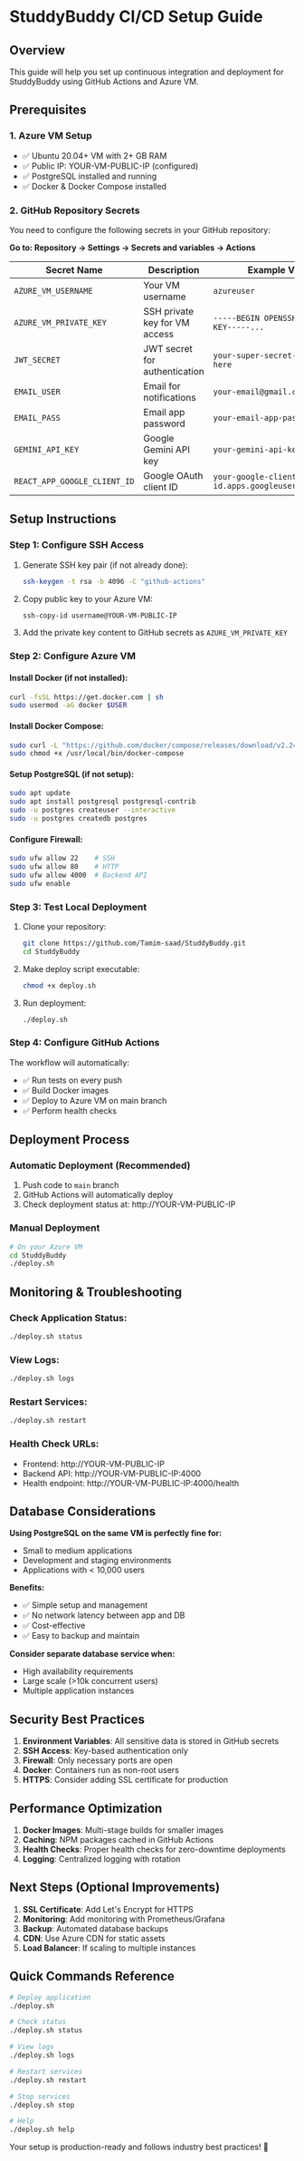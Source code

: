 # StuddyBuddy CI/CD Setup Guide

## Overview
This guide will help you set up continuous integration and deployment for StuddyBuddy using GitHub Actions and Azure VM.

## Prerequisites

### 1. Azure VM Setup
- ✅ Ubuntu 20.04+ VM with 2+ GB RAM
- ✅ Public IP: YOUR-VM-PUBLIC-IP (configured)
- ✅ PostgreSQL installed and running
- ✅ Docker & Docker Compose installed

### 2. GitHub Repository Secrets
You need to configure the following secrets in your GitHub repository:

**Go to: Repository → Settings → Secrets and variables → Actions**

| Secret Name | Description | Example Value |
|-------------|-------------|---------------|
| `AZURE_VM_USERNAME` | Your VM username | `azureuser` |
| `AZURE_VM_PRIVATE_KEY` | SSH private key for VM access | `-----BEGIN OPENSSH PRIVATE KEY-----...` |
| `JWT_SECRET` | JWT secret for authentication | `your-super-secret-jwt-key-here` |
| `EMAIL_USER` | Email for notifications | `your-email@gmail.com` |
| `EMAIL_PASS` | Email app password | `your-email-app-password` |
| `GEMINI_API_KEY` | Google Gemini API key | `your-gemini-api-key-here` |
| `REACT_APP_GOOGLE_CLIENT_ID` | Google OAuth client ID | `your-google-client-id.apps.googleusercontent.com` |

## Setup Instructions

### Step 1: Configure SSH Access
1. Generate SSH key pair (if not already done):
   ```bash
   ssh-keygen -t rsa -b 4096 -C "github-actions"
   ```

2. Copy public key to your Azure VM:
   ```bash
   ssh-copy-id username@YOUR-VM-PUBLIC-IP
   ```

3. Add the private key content to GitHub secrets as `AZURE_VM_PRIVATE_KEY`

### Step 2: Configure Azure VM

#### Install Docker (if not installed):
```bash
curl -fsSL https://get.docker.com | sh
sudo usermod -aG docker $USER
```

#### Install Docker Compose:
```bash
sudo curl -L "https://github.com/docker/compose/releases/download/v2.24.0/docker-compose-$(uname -s)-$(uname -m)" -o /usr/local/bin/docker-compose
sudo chmod +x /usr/local/bin/docker-compose
```

#### Setup PostgreSQL (if not setup):
```bash
sudo apt update
sudo apt install postgresql postgresql-contrib
sudo -u postgres createuser --interactive
sudo -u postgres createdb postgres
```

#### Configure Firewall:
```bash
sudo ufw allow 22    # SSH
sudo ufw allow 80    # HTTP
sudo ufw allow 4000  # Backend API
sudo ufw enable
```

### Step 3: Test Local Deployment

1. Clone your repository:
   ```bash
   git clone https://github.com/Tamim-saad/StuddyBuddy.git
   cd StuddyBuddy
   ```

2. Make deploy script executable:
   ```bash
   chmod +x deploy.sh
   ```

3. Run deployment:
   ```bash
   ./deploy.sh
   ```

### Step 4: Configure GitHub Actions

The workflow will automatically:
- ✅ Run tests on every push
- ✅ Build Docker images
- ✅ Deploy to Azure VM on main branch
- ✅ Perform health checks

## Deployment Process

### Automatic Deployment (Recommended)
1. Push code to `main` branch
2. GitHub Actions will automatically deploy
3. Check deployment status at: http://YOUR-VM-PUBLIC-IP

### Manual Deployment
```bash
# On your Azure VM
cd StuddyBuddy
./deploy.sh
```

## Monitoring & Troubleshooting

### Check Application Status:
```bash
./deploy.sh status
```

### View Logs:
```bash
./deploy.sh logs
```

### Restart Services:
```bash
./deploy.sh restart
```

### Health Check URLs:
- Frontend: http://YOUR-VM-PUBLIC-IP
- Backend API: http://YOUR-VM-PUBLIC-IP:4000
- Health endpoint: http://YOUR-VM-PUBLIC-IP:4000/health

## Database Considerations

**Using PostgreSQL on the same VM is perfectly fine for:**
- Small to medium applications
- Development and staging environments
- Applications with < 10,000 users

**Benefits:**
- ✅ Simple setup and management
- ✅ No network latency between app and DB
- ✅ Cost-effective
- ✅ Easy to backup and maintain

**Consider separate database service when:**
- High availability requirements
- Large scale (>10k concurrent users)
- Multiple application instances

## Security Best Practices

1. **Environment Variables**: All sensitive data is stored in GitHub secrets
2. **SSH Access**: Key-based authentication only
3. **Firewall**: Only necessary ports are open
4. **Docker**: Containers run as non-root users
5. **HTTPS**: Consider adding SSL certificate for production

## Performance Optimization

1. **Docker Images**: Multi-stage builds for smaller images
2. **Caching**: NPM packages cached in GitHub Actions
3. **Health Checks**: Proper health checks for zero-downtime deployments
4. **Logging**: Centralized logging with rotation

## Next Steps (Optional Improvements)

1. **SSL Certificate**: Add Let's Encrypt for HTTPS
2. **Monitoring**: Add monitoring with Prometheus/Grafana
3. **Backup**: Automated database backups
4. **CDN**: Use Azure CDN for static assets
5. **Load Balancer**: If scaling to multiple instances

## Quick Commands Reference

```bash
# Deploy application
./deploy.sh

# Check status
./deploy.sh status

# View logs
./deploy.sh logs

# Restart services
./deploy.sh restart

# Stop services
./deploy.sh stop

# Help
./deploy.sh help
```

Your setup is production-ready and follows industry best practices! 🚀
